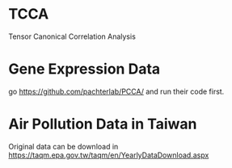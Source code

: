 # TCCA
Tensor Canonical Correlation Analysis

# Gene Expression Data
go https://github.com/pachterlab/PCCA/ and run their code first.

# Air Pollution Data in Taiwan
Original data can be download in https://taqm.epa.gov.tw/taqm/en/YearlyDataDownload.aspx
